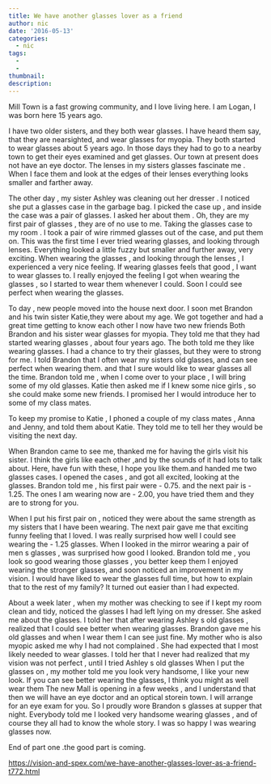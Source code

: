 ```yaml
---
title: We have another glasses lover as a friend
author: nic
date: '2016-05-13'
categories:
  - nic
tags:
  - 
  - 
thumbnail: 
description: 
---
```


Mill Town is a fast growing community, and I love living here.
I am Logan, I was born here 15 years ago.

I have two older sisters, and they both wear glasses.
I have heard them say, that they are nearsighted, and wear glasses for myopia.
They both started to wear glasses about 5 years ago.
In those days they had to go to a nearby town to get their eyes examined and get glasses.
Our town at present does not have an eye doctor.
The lenses in my sisters glasses fascinate me .
When I  face them and look at the edges of their lenses everything looks smaller and farther away.

The other day , my sister Ashley was cleaning out her dresser .
I noticed she put a glasses case in the garbage bag.
I picked the case up , and inside the case was a pair of glasses.
I asked her about them .
Oh, they are my first pair of glasses , they are of no use to me.
Taking the glasses case to my room .
I took a pair of wire rimmed glasses out of the case, and put them on.
This was the first time I ever tried wearing glasses, and looking through lenses.
Everything looked a little fuzzy but smaller and further away, very exciting.
When wearing the glasses , and looking through the lenses , I experienced a very nice feeling.
If wearing glasses feels that good , I want to wear glasses to.
I really enjoyed the feeling I got when wearing the glasses , so I started to wear them whenever I could.
Soon I could see perfect when wearing the glasses.

To day , new people moved into the house next door.
I soon met Brandon and his twin sister Katie,they were about my age.
We got together and had a great time getting to know each other 
I now have two new friends 
Both Brandon and his sister wear glasses for myopia.
They told me that they had started wearing glasses , about four years ago.
The both told me they like wearing glasses.
I had a chance to try their glasses, but they were to strong for me.
I told Brandon that I often wear my sisters old glasses, and can see perfect when wearing them.
and that I sure would like to wear glasses all the time.
Brandon told me , when I come over to your place , I will bring some of my old glasses.
Katie then asked me if I knew some nice girls , so she could make some new friends.
I promised her I would introduce her to some of my class mates.

To keep my promise to Katie , I phoned a couple of my class mates , Anna and Jenny, and told them about Katie.
They told me to tell her they would be visiting the next day.

When Brandon came to see me, thanked me for having the girls visit his sister.
I think the girls like each other ,and by the sounds of it had lots to talk about.
Here, have fun with these, I hope you like them.and handed me two glasses cases.
I opened the cases , and got all excited, looking at the glasses.
Brandon told me , his first pair were - 0.75. and the next pair  is - 1.25.
The ones I am wearing now are - 2.00, you have tried them and they are to strong for you.

When I put his first pair on , noticed they were about the same strength  as my sisters  that I have been wearing.
The next pair gave me that exciting funny feeling that I loved.
I was really surprised how well I could see wearing the - 1.25 glasses.
When I looked in the mirror wearing a pair of men s glasses , was surprised how good I looked.
Brandon told me , you look so good wearing those glasses , you better keep them
I enjoyed wearing the stronger glasses, and soon noticed an improvement in my vision.
I would have liked to wear the glasses full time, but how to explain that to the rest of my family?
It turned out easier than I had expected.

About a week later , when my mother was checking to see if I kept my room clean and tidy, 
noticed the glasses I had left lying on my dresser.
She asked me about the glasses.
I told her that after wearing Ashley s old glasses , realized that I could see better when wearing glasses.
Brandon gave me his old glasses and when I wear them I can see just fine.
My mother who is also myopic asked me why I had not complained .
She had expected that I most likely needed to wear glasses.
I told her that I never had realized that my vision was not perfect , until I tried Ashley s old glasses
When I put the glasses on , my mother told me you look very handsome, I like your new look.
If you can see better wearing the glasses, I think you might as well wear them
The new Mall is opening in a few weeks , and I understand that then we will have an eye doctor and an  optical storein town.
I will arrange for an eye exam for you.
So I proudly wore Brandon s glasses at supper that night.
Everybody told me I looked very handsome  wearing glasses , and of course they all had to know the whole story.
I was so happy I was wearing glasses now.

End of part one .the good part is coming.

https://vision-and-spex.com/we-have-another-glasses-lover-as-a-friend-t772.html
